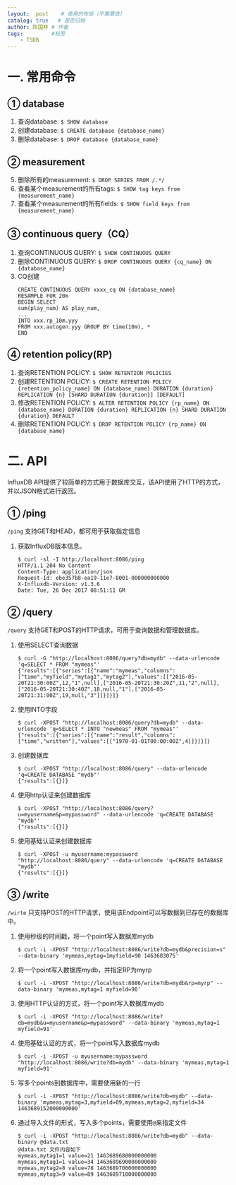 ```yaml
---
layout:  post    # 使用的布局（不需要改）
catalog: true   # 是否归档
author: 陈国林 # 作者
tags:         #标签
    - TSDB
---
```


# 一. 常用命令
## ① database
1. 查询database: `$ SHOW database`
2. 创建database: `$ CREATE database {database_name}`
3. 删除database: `$ DROP database {database_name}`

## ② measurement
5. 删除所有的measurement: `$ DROP SERIES FROM /.*/`
6. 查看某个measurement的所有tags: `$ SHOW tag keys from {measurement_name}`
7. 查看某个measurement的所有fields: `$ SHOW field keys from {measurement_name}`

## ③ continuous query（CQ）
1. 查询CONTINUOUS QUERY: `$ SHOW CONTINUOUS QUERY`
2. 删除CONTINUOUS QUERY: `$ DROP CONTINUOUS QUERY {cq_name} ON {database_name}`
3. CQ创建
   ```
   CREATE CONTINUOUS QUERY xxxx_cq ON {database_name} 
   RESAMPLE FOR 20m 
   BEGIN SELECT 
   sum(play_num) AS play_num, 
   ... 
   INTO xxx.rp_10m.yyy 
   FROM xxx.autogen.yyy GROUP BY time(10m), * 
   END
   ```
   
## ④ retention policy(RP)   
1. 查询RETENTION POLICY: `$ SHOW RETENTION POLICIES`
2. 创建RETENTION POLICY: `$ CREATE RETENTION POLICY {retention_policy_name} ON {database_name} DURATION {duration} REPLICATION {n} [SHARD DURATION {duration}] [DEFAULT]`
3. 修改RETENTION POLICY: `$ ALTER RETENTION POLICY {rp_name} ON {database_name} DURATION {duration} REPLICATION {n} SHARD DURATION {duration} DEFAULT`
4. 删除RETENTION POLICY: `$ DROP RETENTION POLICY {rp_name} ON {database_name}`

# 二. API
InfluxDB API提供了较简单的方式用于数据库交互，该API使用了HTTP的方式，并以JSON格式进行返回。

## ① /ping
`/ping` 支持GET和HEAD，都可用于获取指定信息

1. 获取InfluxDB版本信息。
   ```
   $ curl -sl -I http://localhost:8086/ping
   HTTP/1.1 204 No Content
   Content-Type: application/json
   Request-Id: ebe357b8-ea19-11e7-8001-000000000000
   X-Influxdb-Version: v1.3.6
   Date: Tue, 26 Dec 2017 08:51:11 GM
   ```

## ② /query
`/query` 支持GET和POST的HTTP请求，可用于查询数据和管理数据库。

1. 使用SELECT查询数据
   ```
   $ curl -G "http://localhost:8086/query?db=mydb" --data-urlencode 'q=SELECT * FROM "mymeas"'  
   {"results":[{"series":[{"name":"mymeas","columns":["time","myfield","mytag1","mytag2"],"values":[["2016-05-20T21:30:00Z",12,"1",null],["2016-05-20T21:30:20Z",11,"2",null],["2016-05-20T21:30:40Z",18,null,"1"],["2016-05-20T21:31:00Z",19,null,"3"]]}]}]}
   ```

2. 使用INTO字段
   ```
   $ curl -XPOST "http://localhost:8086/query?db=mydb" --data-urlencode 'q=SELECT * INTO "newmeas" FROM "mymeas"'  
   {"results":[{"series":[{"name":"result","columns":["time","written"],"values":[["1970-01-01T00:00:00Z",4]]}]}]}
   ```
   
3. 创建数据库
   ```
   $ curl -XPOST "http://localhost:8086/query" --data-urlencode 'q=CREATE DATABASE "mydb"'  
   {"results":[{}]}
   ```

4. 使用http认证来创建数据库
   ```
   $ curl -XPOST "http://localhost:8086/query?u=myusername&p=mypassword" --data-urlencode 'q=CREATE DATABASE "mydb"'  
   {"results":[{}]}
   ```

5. 使用基础认证来创建数据库
   ```
   $ curl -XPOST -u myusername:mypassword "http://localhost:8086/query" --data-urlencode 'q=CREATE DATABASE "mydb"'  
   {"results":[{}]}
   ```

## ③ /write
`/wirte` 只支持POST的HTTP请求，使用该Endpoint可以写数据到已存在的数据库中。

1. 使用秒级的时间戳，将一个point写入数据库mydb
   ```
   $ curl -i -XPOST "http://localhost:8086/write?db=mydb&precision=s" --data-binary 'mymeas,mytag=1myfield=90 1463683075'
   ```

2. 将一个point写入数据库mydb，并指定RP为myrp
   ```
   $ curl -i -XPOST "http://localhost:8086/write?db=mydb&rp=myrp" --data-binary 'mymeas,mytag=1 myfield=90'
   ```

3. 使用HTTP认证的方式，将一个point写入数据库mydb
   ```
   $ curl -i -XPOST "http://localhost:8086/write?db=mydb&u=myusername&p=mypassword" --data-binary 'mymeas,mytag=1 myfield=91'
   ```

4. 使用基础认证的方式，将一个point写入数据库mydb
   ```
   $ curl -i -XPOST -u myusername:mypassword "http://localhost:8086/write?db=mydb" --data-binary 'mymeas,mytag=1 myfield=91'
   ```

5. 写多个points到数据库中，需要使用新的一行
   ```
   $ curl -i -XPOST "http://localhost:8086/write?db=mydb" --data-binary 'mymeas,mytag=3,myfield=89,mymeas,mytag=2,myfield=34 1463689152000000000'
   ```

6. 通过导入文件的形式，写入多个points，需要使用`@`来指定文件
   ```
   $ curl -i -XPOST "http://localhost:8086/write?db=mydb" --data-binary @data.txt
   @data.txt 文件内容如下
   mymeas,mytag1=1 value=21 1463689680000000000
   mymeas,mytag1=1 value=34 1463689690000000000
   mymeas,mytag2=8 value=78 1463689700000000000    
   mymeas,mytag3=9 value=89 1463689710000000000
   ```

